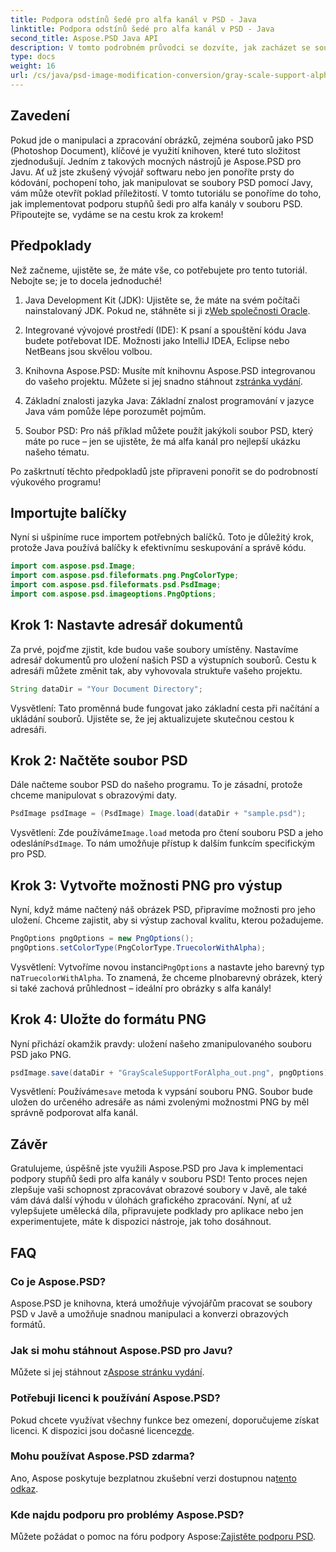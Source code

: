 ```yaml
---
title: Podpora odstínů šedé pro alfa kanál v PSD - Java
linktitle: Podpora odstínů šedé pro alfa kanál v PSD - Java
second_title: Aspose.PSD Java API
description: V tomto podrobném průvodci se dozvíte, jak zacházet se soubory PSD a implementovat podporu stupňů šedi pro alfa kanály pomocí Aspose.PSD for Java.
type: docs
weight: 16
url: /cs/java/psd-image-modification-conversion/gray-scale-support-alpha-channel-psd/
---
```

## Zavedení

Pokud jde o manipulaci a zpracování obrázků, zejména souborů jako PSD (Photoshop Document), klíčové je využití knihoven, které tuto složitost zjednodušují. Jedním z takových mocných nástrojů je Aspose.PSD pro Javu. Ať už jste zkušený vývojář softwaru nebo jen ponoříte prsty do kódování, pochopení toho, jak manipulovat se soubory PSD pomocí Javy, vám může otevřít poklad příležitostí. V tomto tutoriálu se ponoříme do toho, jak implementovat podporu stupňů šedi pro alfa kanály v souboru PSD. Připoutejte se, vydáme se na cestu krok za krokem!

## Předpoklady

Než začneme, ujistěte se, že máte vše, co potřebujete pro tento tutoriál. Nebojte se; je to docela jednoduché!

1.  Java Development Kit (JDK): Ujistěte se, že máte na svém počítači nainstalovaný JDK. Pokud ne, stáhněte si ji z[Web společnosti Oracle](https://www.oracle.com/java/technologies/javase-jdk11-downloads.html).

2. Integrované vývojové prostředí (IDE): K psaní a spouštění kódu Java budete potřebovat IDE. Možnosti jako IntelliJ IDEA, Eclipse nebo NetBeans jsou skvělou volbou.

3.  Knihovna Aspose.PSD: Musíte mít knihovnu Aspose.PSD integrovanou do vašeho projektu. Můžete si jej snadno stáhnout z[stránka vydání](https://releases.aspose.com/psd/java/).

4. Základní znalosti jazyka Java: Základní znalost programování v jazyce Java vám pomůže lépe porozumět pojmům.

5. Soubor PSD: Pro náš příklad můžete použít jakýkoli soubor PSD, který máte po ruce – jen se ujistěte, že má alfa kanál pro nejlepší ukázku našeho tématu.

Po zaškrtnutí těchto předpokladů jste připraveni ponořit se do podrobností výukového programu!

## Importujte balíčky

Nyní si ušpiníme ruce importem potřebných balíčků. Toto je důležitý krok, protože Java používá balíčky k efektivnímu seskupování a správě kódu.

```java
import com.aspose.psd.Image;
import com.aspose.psd.fileformats.png.PngColorType;
import com.aspose.psd.fileformats.psd.PsdImage;
import com.aspose.psd.imageoptions.PngOptions;
```

## Krok 1: Nastavte adresář dokumentů

Za prvé, pojďme zjistit, kde budou vaše soubory umístěny. Nastavíme adresář dokumentů pro uložení našich PSD a výstupních souborů. Cestu k adresáři můžete změnit tak, aby vyhovovala struktuře vašeho projektu.

```java
String dataDir = "Your Document Directory";
```

Vysvětlení: Tato proměnná bude fungovat jako základní cesta při načítání a ukládání souborů. Ujistěte se, že jej aktualizujete skutečnou cestou k adresáři.

## Krok 2: Načtěte soubor PSD

Dále načteme soubor PSD do našeho programu. To je zásadní, protože chceme manipulovat s obrazovými daty.

```java
PsdImage psdImage = (PsdImage) Image.load(dataDir + "sample.psd");
```

 Vysvětlení: Zde používáme`Image.load` metoda pro čtení souboru PSD a jeho odeslání`PsdImage`. To nám umožňuje přístup k dalším funkcím specifickým pro PSD.

## Krok 3: Vytvořte možnosti PNG pro výstup

Nyní, když máme načtený náš obrázek PSD, připravíme možnosti pro jeho uložení. Chceme zajistit, aby si výstup zachoval kvalitu, kterou požadujeme.

```java
PngOptions pngOptions = new PngOptions();
pngOptions.setColorType(PngColorType.TruecolorWithAlpha);
```

Vysvětlení: Vytvoříme novou instanci`PngOptions` a nastavte jeho barevný typ na`TruecolorWithAlpha`. To znamená, že chceme plnobarevný obrázek, který si také zachová průhlednost – ideální pro obrázky s alfa kanály!

## Krok 4: Uložte do formátu PNG

Nyní přichází okamžik pravdy: uložení našeho zmanipulovaného souboru PSD jako PNG. 

```java
psdImage.save(dataDir + "GrayScaleSupportForAlpha_out.png", pngOptions);
```

 Vysvětlení: Používáme`save` metoda k vypsání souboru PNG. Soubor bude uložen do určeného adresáře as námi zvolenými možnostmi PNG by měl správně podporovat alfa kanál.

## Závěr

Gratulujeme, úspěšně jste využili Aspose.PSD pro Java k implementaci podpory stupňů šedi pro alfa kanály v souboru PSD! Tento proces nejen zlepšuje vaši schopnost zpracovávat obrazové soubory v Javě, ale také vám dává další výhodu v úlohách grafického zpracování. Nyní, ať už vylepšujete umělecká díla, připravujete podklady pro aplikace nebo jen experimentujete, máte k dispozici nástroje, jak toho dosáhnout.

## FAQ

### Co je Aspose.PSD?
Aspose.PSD je knihovna, která umožňuje vývojářům pracovat se soubory PSD v Javě a umožňuje snadnou manipulaci a konverzi obrazových formátů.

### Jak si mohu stáhnout Aspose.PSD pro Javu?
 Můžete si jej stáhnout z[Aspose stránku vydání](https://releases.aspose.com/psd/java/).

### Potřebuji licenci k používání Aspose.PSD?
 Pokud chcete využívat všechny funkce bez omezení, doporučujeme získat licenci. K dispozici jsou dočasné licence[zde](https://purchase.aspose.com/temporary-license/).

### Mohu používat Aspose.PSD zdarma?
 Ano, Aspose poskytuje bezplatnou zkušební verzi dostupnou na[tento odkaz](https://releases.aspose.com/).

### Kde najdu podporu pro problémy Aspose.PSD?
 Můžete požádat o pomoc na fóru podpory Aspose:[Zajistěte podporu PSD](https://forum.aspose.com/c/psd/34).